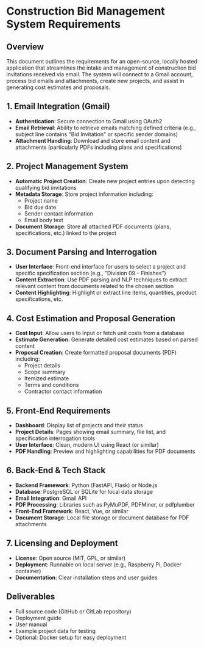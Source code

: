 # Construction Bid Management System Requirements

## Overview
This document outlines the requirements for an open-source, locally hosted application that streamlines the intake and management of construction bid invitations received via email. The system will connect to a Gmail account, process bid emails and attachments, create new projects, and assist in generating cost estimates and proposals.

## 1. Email Integration (Gmail)
- **Authentication**: Secure connection to Gmail using OAuth2
- **Email Retrieval**: Ability to retrieve emails matching defined criteria (e.g., subject line contains "Bid Invitation" or specific sender domains)
- **Attachment Handling**: Download and store email content and attachments (particularly PDFs including plans and specifications)

## 2. Project Management System
- **Automatic Project Creation**: Create new project entries upon detecting qualifying bid invitations
- **Metadata Storage**: Store project information including:
  - Project name
  - Bid due date
  - Sender contact information
  - Email body text
- **Document Storage**: Store all attached PDF documents (plans, specifications, etc.) linked to the project

## 3. Document Parsing and Interrogation
- **User Interface**: Front-end interface for users to select a project and specific specification section (e.g., "Division 09 – Finishes")
- **Content Extraction**: Use PDF parsing and NLP techniques to extract relevant content from documents related to the chosen section
- **Content Highlighting**: Highlight or extract line items, quantities, product specifications, etc.

## 4. Cost Estimation and Proposal Generation
- **Cost Input**: Allow users to input or fetch unit costs from a database
- **Estimate Generation**: Generate detailed cost estimates based on parsed content
- **Proposal Creation**: Create formatted proposal documents (PDF) including:
  - Project details
  - Scope summary
  - Itemized estimate
  - Terms and conditions
  - Contractor contact information

## 5. Front-End Requirements
- **Dashboard**: Display list of projects and their status
- **Project Details**: Pages showing email summary, file list, and specification interrogation tools
- **User Interface**: Clean, modern UI using React (or similar)
- **PDF Handling**: Preview and highlighting capabilities for PDF documents

## 6. Back-End & Tech Stack
- **Backend Framework**: Python (FastAPI, Flask) or Node.js
- **Database**: PostgreSQL or SQLite for local data storage
- **Email Integration**: Gmail API
- **PDF Processing**: Libraries such as PyMuPDF, PDFMiner, or pdfplumber
- **Front-End Framework**: React, Vue, or similar
- **Document Storage**: Local file storage or document database for PDF attachments

## 7. Licensing and Deployment
- **License**: Open source (MIT, GPL, or similar)
- **Deployment**: Runnable on local server (e.g., Raspberry Pi, Docker container)
- **Documentation**: Clear installation steps and user guides

## Deliverables
- Full source code (GitHub or GitLab repository)
- Deployment guide
- User manual
- Example project data for testing
- Optional: Docker setup for easy deployment
